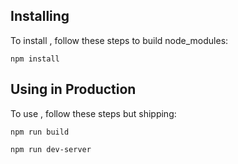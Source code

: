 ## Installing 

To install <appointment Upload>, follow these steps to build node_modules: 

```
npm install
```

## Using in Production <Streambed Upload>

To use <appointment Upload>, follow these steps but shipping:

```
npm run build
```

```
npm run dev-server
```